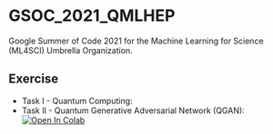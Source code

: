 # GSOC_2021_QMLHEP
Google Summer of Code 2021 for the Machine Learning for Science (ML4SCI) Umbrella Organization.

## Exercise
* Task I - Quantum Computing: 
* Task II - Quantum Generative Adversarial Network (QGAN): [![Open In Colab](https://colab.research.google.com/assets/colab-badge.svg)](https://colab.research.google.com/github/AlkaidCheng/GSoC2021_QMLHEP/blob/master/notebooks/TaskII_QuantunGAN.ipynb)
